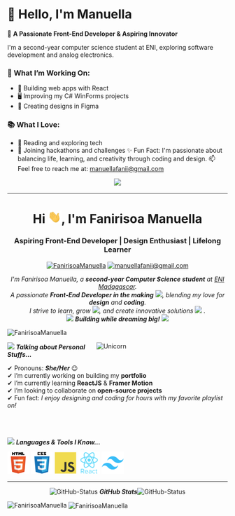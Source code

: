  # 👋 Hello, I'm Manuella

🌟 **A Passionate Front-End Developer & Aspiring Innovator**

I'm a second-year computer science student at ENI, exploring software development and analog electronics.  

### 🔭 **What I’m Working On:**
- 🚀 Building web apps with React  
- 🖥️ Improving my C# WinForms projects  
- 🎨 Creating designs in Figma
### 📚 **What I Love:**
- 📖 Reading and exploring tech  
- 🤝 Joining hackathons and challenges
✨ Fun Fact: I'm passionate about balancing life, learning, and creativity through coding and design. 
📫 Feel free to reach me at: manuellafanii@gmail.com

<p align="center">
  <img src="https://github.com/thompsonemerson/thompsonemerson/raw/master/cover-thompson.png" height="200">
</p>
<hr>
<h1 align="center">Hi <img src="https://raw.githubusercontent.com/ABSphreak/ABSphreak/master/gifs/Hi.gif" width="30px">, I'm Fanirisoa Manuella</h1>
<h3 align="center">Aspiring Front-End Developer | Design Enthusiast | Lifelong Learner</h3>
<p align="center">
<a href="https://github.com/FanirisoaManuella" target="blank"><img align="center" src="https://cdn.jsdelivr.net/npm/simple-icons@3.0.1/icons/github.svg" alt="FanirisoaManuella" height="30" width="40"></a>
<a href="mailto:manuellafanii@gmail.com"><img align="center" src="https://simpleicons.org/icons/gmail.svg" alt="manuellafanii@gmail.com" height="30" width="40"></a>
</p>
<p></p>
<p align="center">
  <em>
    I'm Fanirisoa Manuella, a <b>second-year Computer Science student</b> at <a href="https://www.eni.mg">ENI Madagascar</a>. <br>
    A passionate <b>Front-End Developer in the making</b> <img src="https://github.com/TheDudeThatCode/TheDudeThatCode/blob/master/Assets/Developer.gif" width="30px">, blending my love for <b>design</b> and <b>coding</b>. <br> 
    I strive to learn, grow <img src="https://github.com/TheDudeThatCode/TheDudeThatCode/blob/master/Assets/Rocket.gif" width="18px">, and create innovative solutions <img src="https://github.com/TheDudeThatCode/TheDudeThatCode/blob/master/Assets/Medal.gif" width="20px">&nbsp;.
  </em> 
  <br>
  <img src="https://media.giphy.com/media/VgCDAzcKvsR6OM0uWg/giphy.gif" width="50"> <b><i>Building while dreaming big!</i></b> <img src="https://media.giphy.com/media/7j2hfyeVcDtf2/giphy.gif" width="50">
</p>
<p align="left"> <img src="https://komarev.com/ghpvc/?username=FanirisoaManuella&amp;label=Profile%20views&amp;color=0e75b6&amp;style=flat" alt="FanirisoaManuella"> </p>
<img align="right" width="300px" alt="Unicorn" src="https://media.giphy.com/media/3ohs4BSacFKI7A717y/giphy.gif">
<p><img src="https://media.giphy.com/media/ObNTw8Uzwy6KQ/giphy.gif" width="30px">&nbsp;<em><strong>Talking about Personal Stuffs…</strong></em></p>
<p>✔ Pronouns: <em><strong>She/Her</strong></em> 😉<br>
✔ I’m currently working on building my <strong>portfolio</strong><br>
✔ I’m currently learning <strong>ReactJS</strong> & <strong>Framer Motion</strong><br>
✔ I’m looking to collaborate on <strong>open-source projects</strong><br>
✔ Fun fact: <em>I enjoy designing and coding for hours with my favorite playlist on!</em><br><br><br><br></p>
<p><img src="https://media.giphy.com/media/ObNTw8Uzwy6KQ/giphy.gif" width="30px">&nbsp;<em><strong>Languages & Tools I Know…</strong></em></p>
<p align="left">
</p><p><code><img height="50" src="https://raw.githubusercontent.com/devicons/devicon/master/icons/html5/html5-original-wordmark.svg"></code>
<code><img height="50" src="https://raw.githubusercontent.com/devicons/devicon/master/icons/css3/css3-original-wordmark.svg"></code>
<code><img height="50" src="https://raw.githubusercontent.com/devicons/devicon/master/icons/javascript/javascript-original.svg"></code>
<code><img height="50" src="https://raw.githubusercontent.com/devicons/devicon/master/icons/react/react-original-wordmark.svg"></code>
<code><img height="50" src="https://raw.githubusercontent.com/devicons/devicon/master/icons/tailwindcss/tailwindcss-plain.svg"></code>
</p>
  <hr>
  <p align="center">
 <img src="https://media.giphy.com/media/8UHRm5oY4k4FDxq5QG/giphy.gif" width="30px" alt="GitHub-Status">&nbsp;<i><b>GitHub Stats</b></i><img src="https://media.giphy.com/media/8UHRm5oY4k4FDxq5QG/giphy.gif" width="30px" alt="GitHub-Status"></p>
<p><img align="left" src="https://github-readme-stats.vercel.app/api/top-langs?username=FanirisoaManuella&amp;show_icons=true&amp;locale=en&amp;layout=compact" alt="FanirisoaManuella"></p>
<p>&nbsp;<img align="center" src="https://github-readme-stats.vercel.app/api?username=FanirisoaManuella&amp;show_icons=true&amp;locale=en" alt="FanirisoaManuella" width="410"></p>
